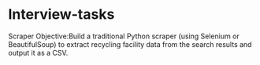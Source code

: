 # Interview-tasks
Scraper
Objective:Build a traditional Python scraper (using Selenium or BeautifulSoup) to extract recycling facility data from the search results and output it as a CSV.

